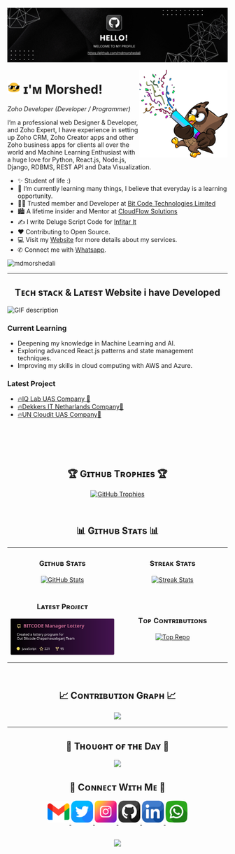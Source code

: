 ![mdmorshedali Banner Image](https://github.com/mdmorshedali/mdmorshedali/blob/main/banner.png?raw=true)<!--Banner-->

<!--Night Owl image-->
<div>
  <img align="right" width="40%" src="https://github.com/mdmorshedali/mdmorshedali/blob/main/Popper.psd.full.png?raw=true">
</div>

<!--Header Name-->
# <img src="https://github.com/mdmorshedali/mdmorshedali/blob/main/blob-sunglasses.gif?raw=true" width="30"/> ɪ'ᴍ Morshed! 
*Zoho Developer (Developer / Programmer)*
<br /> 

<!--Start Intro-->               
<p align="left">I’m a professional web Designer & Developer, and Zoho Expert, I have experience in setting up Zoho CRM, Zoho Creator apps and other Zoho business apps for clients all over the world and Machine Learning Enthusiast with a huge love for Python, React.js, Node.js, Django, RDBMS, REST API and Data Visualization. </p>

- ✨ Student of life :)
- 🌱 I’m currently learning many things, I believe that everyday is a learning opportunity.
- 💁‍♂️ Trusted member and Developer at [Bit Code Technologies Limited](https://bitcode.pro/)
- 🏙 A lifetime insider and Mentor at [CloudFlow Solutions](https://www.cloudflowsolutions.de/)
- ✍ I write Deluge Script Code for [Infitar It ](https://infitarit.com/)
- ❤ Contributing to Open Source.
- 💻 Visit my [Website](https://www.cloudflowsolutions.de/) for more details about my services.
- ✆ Connect me with [Whatsapp](https://wa.me/+8801580477232).
<!--End Intro-->

<!--Profile Count Badge-->
<p align="left">
  <img src="https://komarev.com/ghpvc/?username=mdmorshedali&label=Profile%20views&color=770677&style=for-the-badge&logo=star" alt="mdmorshedali" style="padding-right:20px;" />
</p>

--- 

<!--Languages and Tools Section-->       
<h2 align="center">Tᴇᴄʜ sᴛᴀᴄᴋ & Lᴀᴛᴇsᴛ Website i have Developed</h2> 
<picture>
  <source media="(prefers-color-scheme: dark)" srcset="https://github.com/mdmorshedali/mdmorshedali/blob/main/Skills_Animation_Dark.gif?raw=true">
  <source media="(prefers-color-scheme: light)" srcset="https://github.com/mdmorshedali/mdmorshedali/blob/main/Skills_Animation_White.gif?raw=true">
  <img align="left" alt="GIF description" src="https://github.com/mdmorshedali/mdmorshedali/blob/main/Skills_Animation_White.gif?raw=true">
</picture>
<br />

<h3 align="left">Current Learning</h3>
<ul align="left">
  <li>Deepening my knowledge in Machine Learning and AI.</li>
  <li>Exploring advanced React.js patterns and state management techniques.</li>
  <li>Improving my skills in cloud computing with AWS and Azure.</li>
</ul>
  
<h3 align="left">Latest Project</h3>
<ul align="left">
  <li><a href="https://iqlab.zohosites.in/">🔥IQ Lab UAS Company  🤖</a></li>
  <li><a href="https://www.dekkersit.com/">🔥Dekkers IT Netharlands Company🙂</a></li>
  <li><a href="https://www.uncloudit.com/">🔥UN Cloudit UAS Company🤯</a></li>
</ul>
<br />
<br />
<br />
<br />

<!--Trophies Section-->   
<h2 align="center">🏆 Gɪᴛʜᴜʙ Tʀᴏᴘʜɪᴇs 🏆</h2>
<p align="center">
  <a href="https://github.com/mdmorshedali">
    <picture>
      <source media="(prefers-color-scheme: dark)" srcset="https://github-profile-trophy.vercel.app/?username=mdmorshedali&no-bg=true&row=2&column=6&margin-w=20&margin-h=20&theme=monokai">
      <source media="(prefers-color-scheme: light)" srcset="https://github-profile-trophy.vercel.app/?username=mdmorshedali&no-bg=true&row=2&column=6&margin-w=20&margin-h=20">
      <img alt="GitHub Trophies" src="https://github-profile-trophy.vercel.app/?username=mdmorshedali&no-bg=true&no-frame=true&row=2&column=6&margin-w=20&margin-h=20">
    </picture>
  </a>
</p>
<br />

<!--Github stats Table--> 
<h2 align="center">📊 Gɪᴛʜᴜʙ Sᴛᴀᴛs 📊</h2>

<table width="100%">
  <tr>
    <td width="50%">
      <h3 align="center"><strong>Gɪᴛʜᴜʙ Sᴛᴀᴛs</strong></h3>
      <p align="center">
        <a href="https://github.com/mdmorshedali">
          <img align="center" src="https://github-readme-stats.vercel.app/api?username=mdmorshedali&count_private=true&show_icons=true&theme=nightowl&bg_color=0,000000,441350&title_color=c56a90&text_color=ffffff&rank_icon=github&hide=prs,issues,contribs&show=reviews,prs_merged,prs_merged_percentage" alt="GitHub Stats" />
        </a>
      </p>
    </td>
    <td width="50%">
      <h3 align="center"><strong>Sᴛʀᴇᴀᴋ Sᴛᴀᴛs</strong></h3>
      <p align="center">
        <a href="https://github.com/mdmorshedali">
          <img align="center" src="https://streak-stats.demolab.com?user=mdmorshedali&theme=nightowl&background=0,000000,441350&fire=ffeb95&ring=ffeb95&sideNums=ffffff&sideLabels=ffffff&dates=c56a90&currStreakNum=ffffff" alt="Streak Stats" />
        </a>
      </p>
    </td>
  </tr>
  <tr>
    <td width="50%">
      <h3 align="center"><strong>Lᴀᴛᴇsᴛ Pʀᴏᴊᴇᴄᴛ</strong></h3>
      <p align="center">
        <a href="https://github.com/mdmorshedali/BITCODE-Manager-Lottery">
          <img align="center" width="470" src="https://raw.githubusercontent.com/mdmorshedali/BITCODE-Manager-Lottery/cb0b3643796bc01a7d8d81d754db91f80e00007a/BITCODE%20Manager%20Lottery.svg" />
        </a>
      </p>
    </td>
    <td width="50%">
      <h3 align="center"><strong>Tᴏᴘ Cᴏɴᴛʀɪʙᴜᴛɪᴏɴs</strong></h3>
      <p align="center">
        <a href="https://github.com/mdmorshedali">
          <img align="center" src="https://github-contributor-stats.vercel.app/api?username=mdmorshedali&limit=2&theme=nightowl&show_owner=true&combine_all_yearly_contributions=false&bg_color=0,000000,441350&title_color=c56a90&text_color=ffffff" alt="Top Repo" />
        </a>
      </p>
    </td>
  </tr>
</table>
<br />


<!--Contribution Graph-->
<h2 align="center">📈 Cᴏɴᴛʀɪʙᴜᴛɪᴏɴ Gʀᴀᴘʜ 📈</h2>
<div align="center">
    <img src="https://github-readme-activity-graph.vercel.app/graph?username=mdmorshedali&bg_color=220a28&&color=ffffff&line=c56a90&point=ffeb95&area=false&hide_border=false" border-radius="15">
</div>

---
<!--Dynamic Quote card updates everyday at 12 PM--> 
<h2 align="center">🌟 Tʜᴏᴜɢʜᴛ ᴏғ ᴛʜᴇ Dᴀʏ 🌟</h2>


















































































<!--STARTS_HERE_QUOTE_CARD-->
<p align="center">
    <img src="https://readme-daily-quotes.vercel.app/api?author=Criss%20Jami&quote=I%20don't%20pretend%20to%20know%20everything%3B%20I%20just%20only%20speak%20on%20matters%20I%20know%20I'll%20win.&theme=dark&bg_color=220a28&author_color=ffeb95&accent_color=c56a90">
</p>
<!--ENDS_HERE_QUOTE_CARD-->


<!--Contact Section--> 

<h2 align="center">🤝 Cᴏɴɴᴇᴄᴛ Wɪᴛʜ Mᴇ 🤝 </h2>
<div align="center">
  
<a href="mailto:morshedali161@gmail.com" target="_blank">
<img src="https://github.com/mdmorshedali/mdmorshedali/blob/main/gmail.png?raw=true" width=50 height=50 alt="morshedali161@gmail.com" style="margin-bottom: 5px;" />
</a>

<a href="https://x.com/MdMorshedAli0" target="_blank">
<img src="https://github.com/mdmorshedali/mdmorshedali/blob/main/twitter.png?raw=true" width=50 height=50 alt="mdmorshedali" style="margin-bottom: 5px;" />
</a>

<a href="https://www.instagram.com/its_morshed" target="_blank">
<img src="https://github.com/mdmorshedali/mdmorshedali/blob/main/instagram.png?raw=true" width=50 height=50 alt="mdmorshedali" style="margin-bottom: 5px;" />
</a>

<a href="https://www.githubcom/mdmorshedali" target="_blank">
<img src="https://github.com/mdmorshedali/mdmorshedali/blob/main/github.png?raw=true" width=50 height=50 alt="mdmorshedali" style="margin-bottom: 5px;" />
</a>

<a href="https://www.linkedin.com/in/md-morshed-ali/" target="_blank">
<img src="https://github.com/mdmorshedali/mdmorshedali/blob/main/linkedin.png?raw=true" width=50 height=50 alt="mdmorshedali" style="margin-bottom: 5px;" />
</a>

<a href="https://api.whatsapp.com/send/?phone=%2B8801580477232&text&type=phone_number&app_absent=0" target="_blank">
<img src="https://github.com/mdmorshedali/mdmorshedali/blob/main/whatsapp.png?raw=true" width=50 height=50 alt="mdmorshedali" style="margin-bottom: 5px;" />
</a>
</div>
<br/>

<!--Footer--> 
<p align="center">
  <img src="https://capsule-render.vercel.app/api?type=waving&color=gradient&height=65&section=footer"/>
</p>
